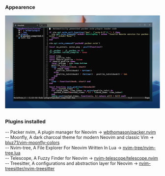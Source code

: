 ##

### Appearence
<div style="display: Inline-block">
  <img src="images/photo-config.png"></img>
</div>

##
### Plugins installed

-- Packer nvim, A plugin manager for Neovim -> [wbthomason/packer.nvim](https://github.com/wbthomason/packer.nvim) <br>
-- Moonfly, A dark charcoal theme for modern Neovim and classic Vim -> [bluz71/vim-moonfly-colors](https://github.com/bluz71/vim-moonfly-colors) <br>
-- Nvim-tree, A File Explorer For Neovim Written In Lua -> [nvim-tree/nvim-tree.lua](https://github.com/nvim-tree/nvim-tree.lua) <br>
-- Telescope, A Fuzzy Finder for Neovim -> [nvim-telescope/telescope.nvim](https://github.com/nvim-telescope/telescope.nvim) <br>
-- Treesitter, A configurations and abstraction layer for Neovim -> [nvim-treesitter/nvim-treesitter](https://github.com/nvim-treesitter/nvim-treesitter)



##
